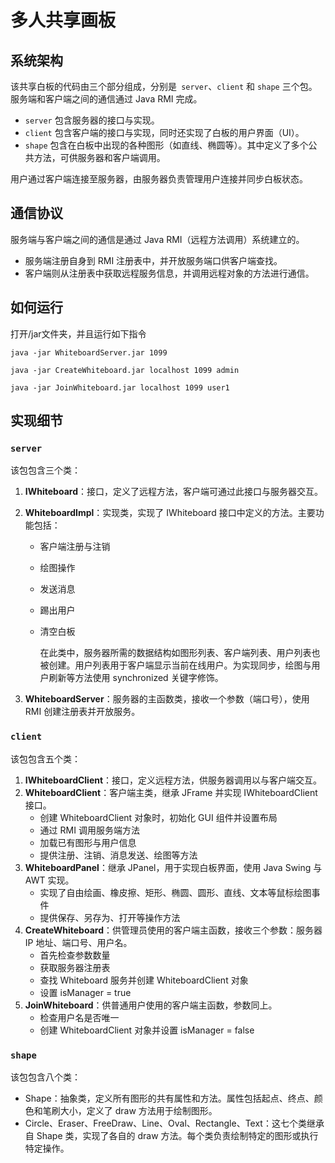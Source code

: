 # **多人共享画板**

## **系统架构**

该共享白板的代码由三个部分组成，分别是` server`、`client` 和 `shape` 三个包。服务端和客户端之间的通信通过 Java RMI 完成。

- `server` 包含服务器的接口与实现。
- `client` 包含客户端的接口与实现，同时还实现了白板的用户界面（UI）。
- `shape` 包含在白板中出现的各种图形（如直线、椭圆等）。其中定义了多个公共方法，可供服务器和客户端调用。

用户通过客户端连接至服务器，由服务器负责管理用户连接并同步白板状态。

## **通信协议**

服务端与客户端之间的通信是通过 Java RMI（远程方法调用）系统建立的。

- 服务端注册自身到 RMI 注册表中，并开放服务端口供客户端查找。
- 客户端则从注册表中获取远程服务信息，并调用远程对象的方法进行通信。

## 如何运行

打开/jar文件夹，并且运行如下指令

```shell
java -jar WhiteboardServer.jar 1099

java -jar CreateWhiteboard.jar localhost 1099 admin

java -jar JoinWhiteboard.jar localhost 1099 user1
```

## **实现细节**

### `server` 

该包包含三个类：

1. **IWhiteboard**：接口，定义了远程方法，客户端可通过此接口与服务器交互。

2. **WhiteboardImpl**：实现类，实现了 IWhiteboard 接口中定义的方法。主要功能包括：

   - 客户端注册与注销

   - 绘图操作

   - 发送消息

   - 踢出用户

   - 清空白板

     在此类中，服务器所需的数据结构如图形列表、客户端列表、用户列表也被创建。用户列表用于客户端显示当前在线用户。为实现同步，绘图与用户刷新等方法使用 synchronized 关键字修饰。

3. **WhiteboardServer**：服务器的主函数类，接收一个参数（端口号），使用 RMI 创建注册表并开放服务。

### `client` 

该包包含五个类：

1. **IWhiteboardClient**：接口，定义远程方法，供服务器调用以与客户端交互。
2. **WhiteboardClient**：客户端主类，继承 JFrame 并实现 IWhiteboardClient 接口。
   - 创建 WhiteboardClient 对象时，初始化 GUI 组件并设置布局
   - 通过 RMI 调用服务端方法
   - 加载已有图形与用户信息
   - 提供注册、注销、消息发送、绘图等方法
3. **WhiteboardPanel**：继承 JPanel，用于实现白板界面，使用 Java Swing 与 AWT 实现。
   - 实现了自由绘画、橡皮擦、矩形、椭圆、圆形、直线、文本等鼠标绘图事件
   - 提供保存、另存为、打开等操作方法
4. **CreateWhiteboard**：供管理员使用的客户端主函数，接收三个参数：服务器 IP 地址、端口号、用户名。
   - 首先检查参数数量
   - 获取服务器注册表
   - 查找 Whiteboard 服务并创建 WhiteboardClient 对象
   - 设置 isManager = true
5. **JoinWhiteboard**：供普通用户使用的客户端主函数，参数同上。
   - 检查用户名是否唯一
   - 创建 WhiteboardClient 对象并设置 isManager = false

### `shape` 

该包包含八个类：

- Shape：抽象类，定义所有图形的共有属性和方法。属性包括起点、终点、颜色和笔刷大小，定义了 draw 方法用于绘制图形。
- Circle、Eraser、FreeDraw、Line、Oval、Rectangle、Text：这七个类继承自 Shape 类，实现了各自的 draw 方法。每个类负责绘制特定的图形或执行特定操作。
